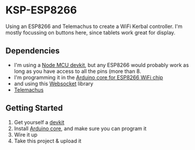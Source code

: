 # KSP-ESP8266
Using an ESP8266 and Telemachus to create a WiFi Kerbal controller.  I'm mostly focussing on buttons here, since tablets work great for display.

## Dependencies
* I'm using a [Node MCU devkit](http://www.seeedstudio.com/depot/NodeMCU-v2-Lua-based-ESP8266-development-kit-p-2415.html), but any ESP8266 would probably work as long as you have access to all the pins (more than 8. 
* I'm programming it in the [Arduino core for ESP8266 WiFi chip](https://github.com/esp8266/Arduino)
* and using this [Websocket](https://github.com/morrissinger/ESP8266-Websocket) library
* [Telemachus](https://github.com/richardbunt/Telemachus)

## Getting Started
1. Get yourself a [devkit](http://www.seeedstudio.com/depot/NodeMCU-v2-Lua-based-ESP8266-development-kit-p-2415.html)
2. Install [Arduino core](https://github.com/esp8266/Arduino), and make sure you can program it
3. Wire it up
4. Take this project & upload it
